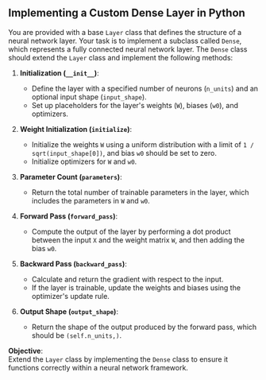 ## Implementing a Custom Dense Layer in Python

You are provided with a base `Layer` class that defines the structure of a neural network layer. Your task is to implement a subclass called `Dense`, which represents a fully connected neural network layer. The `Dense` class should extend the `Layer` class and implement the following methods:

1. **Initialization (`__init__`)**:
   - Define the layer with a specified number of neurons (`n_units`) and an optional input shape (`input_shape`).
   - Set up placeholders for the layer's weights (`W`), biases (`w0`), and optimizers.

2. **Weight Initialization (`initialize`)**:
   - Initialize the weights `W` using a uniform distribution with a limit of `1 / sqrt(input_shape[0])`, and bias `w0` should be set to zero.
   - Initialize optimizers for `W` and `w0`.

3. **Parameter Count (`parameters`)**:
   - Return the total number of trainable parameters in the layer, which includes the parameters in `W` and `w0`.

4. **Forward Pass (`forward_pass`)**:
   - Compute the output of the layer by performing a dot product between the input `X` and the weight matrix `W`, and then adding the bias `w0`.

5. **Backward Pass (`backward_pass`)**:
   - Calculate and return the gradient with respect to the input.
   - If the layer is trainable, update the weights and biases using the optimizer's update rule.

6. **Output Shape (`output_shape`)**:
   - Return the shape of the output produced by the forward pass, which should be `(self.n_units,)`.

**Objective**:  
Extend the `Layer` class by implementing the `Dense` class to ensure it functions correctly within a neural network framework.

